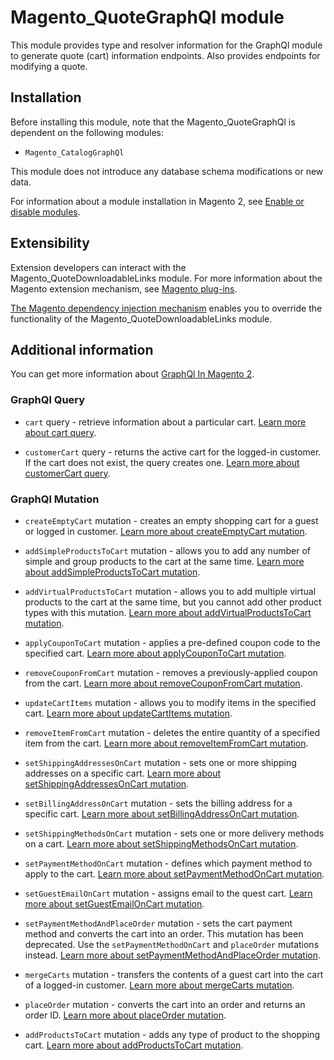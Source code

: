 # Magento_QuoteGraphQl module

This module provides type and resolver information for the GraphQl module
to generate quote (cart) information endpoints. Also provides endpoints for modifying a quote.

## Installation

Before installing this module, note that the Magento_QuoteGraphQl is dependent on the following modules:
- `Magento_CatalogGraphQl`

This module does not introduce any database schema modifications or new data.

For information about a module installation in Magento 2, see [Enable or disable modules](https://devdocs.magento.com/guides/v2.4/install-gde/install/cli/install-cli-subcommands-enable.html).

## Extensibility

Extension developers can interact with the Magento_QuoteDownloadableLinks module. For more information about the Magento extension mechanism, see [Magento plug-ins](https://devdocs.magento.com/guides/v2.4/extension-dev-guide/plugins.html).

[The Magento dependency injection mechanism](https://devdocs.magento.com/guides/v2.4/extension-dev-guide/depend-inj.html) enables you to override the functionality of the Magento_QuoteDownloadableLinks module.

## Additional information

You can get more information about [GraphQl In Magento 2](https://devdocs.magento.com/guides/v2.4/graphql).

### GraphQl Query

- `cart` query - retrieve information about a particular cart.
[Learn more about cart query](https://devdocs.magento.com/guides/v2.4/graphql/queries/cart.html).
  
- `customerCart` query - returns the active cart for the logged-in customer. If the cart does not exist, the query creates one.
[Learn more about customerCart query](https://devdocs.magento.com/guides/v2.4/graphql/queries/customer-cart.html).

### GraphQl Mutation

- `createEmptyCart` mutation - creates an empty shopping cart for a guest or logged in customer.
[Learn more about createEmptyCart mutation](https://devdocs.magento.com/guides/v2.4/graphql/mutations/create-empty-cart.html).

- `addSimpleProductsToCart` mutation - allows you to add any number of simple and group products to the cart at the same time.
  [Learn more about addSimpleProductsToCart mutation](https://devdocs.magento.com/guides/v2.4/graphql/mutations/add-simple-products.html).

- `addVirtualProductsToCart` mutation - allows you to add multiple virtual products to the cart at the same time, but you cannot add other product types with this mutation.
  [Learn more about addVirtualProductsToCart mutation](https://devdocs.magento.com/guides/v2.4/graphql/mutations/add-virtual-products.html).

- `applyCouponToCart` mutation - applies a pre-defined coupon code to the specified cart.
  [Learn more about applyCouponToCart mutation](https://devdocs.magento.com/guides/v2.4/graphql/mutations/apply-coupon.html).

- `removeCouponFromCart` mutation - removes a previously-applied coupon from the cart.
  [Learn more about removeCouponFromCart mutation](https://devdocs.magento.com/guides/v2.4/graphql/mutations/remove-coupon.html).

- `updateCartItems` mutation - allows you to modify items in the specified cart.
  [Learn more about updateCartItems mutation](https://devdocs.magento.com/guides/v2.4/graphql/mutations/update-cart-items.html).

- `removeItemFromCart` mutation - deletes the entire quantity of a specified item from the cart.
  [Learn more about removeItemFromCart mutation](https://devdocs.magento.com/guides/v2.4/graphql/mutations/remove-item.html).

- `setShippingAddressesOnCart` mutation - sets one or more shipping addresses on a specific cart.
  [Learn more about setShippingAddressesOnCart mutation](https://devdocs.magento.com/guides/v2.4/graphql/mutations/set-shipping-address.html).

- `setBillingAddressOnCart` mutation - sets the billing address for a specific cart.
  [Learn more about setBillingAddressOnCart mutation](https://devdocs.magento.com/guides/v2.4/graphql/mutations/set-billing-address.html).

- `setShippingMethodsOnCart` mutation - sets one or more delivery methods on a cart.
  [Learn more about setShippingMethodsOnCart mutation](https://devdocs.magento.com/guides/v2.4/graphql/mutations/set-shipping-method.html).

- `setPaymentMethodOnCart` mutation - defines which payment method to apply to the cart.
  [Learn more about setPaymentMethodOnCart mutation](https://devdocs.magento.com/guides/v2.4/graphql/mutations/set-payment-method.html).

- `setGuestEmailOnCart` mutation - assigns email to the quest cart.
  [Learn more about setGuestEmailOnCart mutation](https://devdocs.magento.com/guides/v2.4/graphql/mutations/set-guest-email.html).

- `setPaymentMethodAndPlaceOrder` mutation - sets the cart payment method and converts the cart into an order. This mutation has been deprecated. Use the `setPaymentMethodOnCart` and `placeOrder` mutations instead.
  [Learn more about setPaymentMethodAndPlaceOrder mutation](https://devdocs.magento.com/guides/v2.4/graphql/mutations/set-payment-place-order.html).

- `mergeCarts` mutation - transfers the contents of a guest cart into the cart of a logged-in customer.
  [Learn more about mergeCarts mutation](https://devdocs.magento.com/guides/v2.4/graphql/mutations/merge-carts.html).

- `placeOrder` mutation - converts the cart into an order and returns an order ID.
  [Learn more about placeOrder mutation](https://devdocs.magento.com/guides/v2.4/graphql/mutations/place-order.html).

- `addProductsToCart` mutation - adds any type of product to the shopping cart.
  [Learn more about addProductsToCart mutation](https://devdocs.magento.com/guides/v2.4/graphql/mutations/add-products-to-cart.html).
  